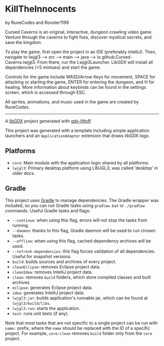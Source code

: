 # KillTheInnocents
by RuneCodes and Rooster1199


Cursed Caverns is an original, interactive, dungeon crawling video game. Venture through the caverns to fight foes, discover mystical secrets, and save the kingdom.

To play the game, first open the project in an IDE (preferably intelliJ). Then, navigate to lwjgl3 --> src --> main --> java --> io.github.Cursed-Caverns.lwjgl3. From there, run the Lwjgl3Launcher. LibGDX will install all dependencies (<5 mintues) and start the game.

Controls for the game include WASD/Arrow Keys for movement, SPACE for attacking or starting the game, ENTER for entering the dungeon, and H for healing. More information about keybinds can be found in the settings screen, which is accessed through ESC.

All sprites, animations, and music used in the game are created by RuneCodes.


---------------------------------------------------------------------------------------------

A [libGDX](https://libgdx.com/) project generated with [gdx-liftoff](https://github.com/libgdx/gdx-liftoff).

This project was generated with a template including simple application launchers and an `ApplicationAdapter` extension that draws libGDX logo.

## Platforms

- `core`: Main module with the application logic shared by all platforms.
- `lwjgl3`: Primary desktop platform using LWJGL3; was called 'desktop' in older docs.

## Gradle

This project uses [Gradle](https://gradle.org/) to manage dependencies.
The Gradle wrapper was included, so you can run Gradle tasks using `gradlew.bat` or `./gradlew` commands.
Useful Gradle tasks and flags:

- `--continue`: when using this flag, errors will not stop the tasks from running.
- `--daemon`: thanks to this flag, Gradle daemon will be used to run chosen tasks.
- `--offline`: when using this flag, cached dependency archives will be used.
- `--refresh-dependencies`: this flag forces validation of all dependencies. Useful for snapshot versions.
- `build`: builds sources and archives of every project.
- `cleanEclipse`: removes Eclipse project data.
- `cleanIdea`: removes IntelliJ project data.
- `clean`: removes `build` folders, which store compiled classes and built archives.
- `eclipse`: generates Eclipse project data.
- `idea`: generates IntelliJ project data.
- `lwjgl3:jar`: builds application's runnable jar, which can be found at `lwjgl3/build/libs`.
- `lwjgl3:run`: starts the application.
- `test`: runs unit tests (if any).

Note that most tasks that are not specific to a single project can be run with `name:` prefix, where the `name` should be replaced with the ID of a specific project.
For example, `core:clean` removes `build` folder only from the `core` project.
